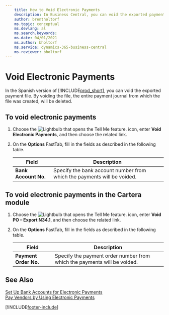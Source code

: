 ```yaml
---
    title: How to Void Electronic Payments
    description: In Business Central, you can void the exported payment file. By voiding the file, the entire payment journal from which the file was created, will be deleted.
    author: brentholtorf
    ms.topic: conceptual
    ms.devlang: al
    ms.search.keywords:
    ms.date: 04/01/2021
    ms.author: bholtorf
    ms.service: dynamics-365-business-central
    ms.reviewer: bholtorf
---
```

# Void Electronic Payments

In the Spanish version of [!INCLUDE[prod_short](../../includes/prod_short.md)], you can void the exported payment file. By voiding the file, the entire payment journal from which the file was created, will be deleted.  

## To void electronic payments  

1. Choose the ![Lightbulb that opens the Tell Me feature.](../../media/ui-search/search_small.png "Tell me what you want to do") icon, enter **Void Electronic Payments**, and then choose the related link.  
2. On the **Options** FastTab, fill in the fields as described in the following table.  

    |Field|Description|  
    |-----|-----------|  
    |**Bank Account No.**|Specify the bank account number from which the payments will be voided.|  

## To void electronic payments in the Cartera module  

1. Choose the ![Lightbulb that opens the Tell Me feature.](../../media/ui-search/search_small.png "Tell me what you want to do") icon, enter **Void PO – Export N34.1**, and then choose the related link.  
2. On the **Options** FastTab, fill in the fields as described in the following table.  

    |Field|Description|  
    |-----|-----------|  
    |**Payment Order No.**|Specify the payment order number from which the payments will be voided.|  

## See Also

[Set Up Bank Accounts for Electronic Payments](how-to-set-up-bank-accounts-for-electronic-payments.md)  
[Pay Vendors by Using Electronic Payments](how-to-pay-vendors-by-using-electronic-payments.md)  


[!INCLUDE[footer-include](../../includes/footer-banner.md)]